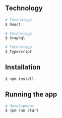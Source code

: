 ## Technology

```bash
# Technology 
$ React

# Technology 
$ Graphql

# Technology 
$ Typescript
```

## Installation

```bash
$ npm install
```

## Running the app

```bash
# development
$ npm run start
```